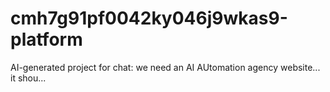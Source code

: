 # cmh7g91pf0042ky046j9wkas9-platform
AI-generated project for chat: we need an AI AUtomation agency website... it shou...

